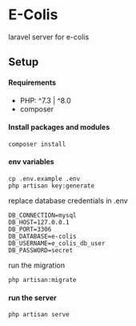 # E-Colis

laravel server for e-colis  

## Setup
#### Requirements
 - PHP: ^7.3 | ^8.0
 - composer
 
#### Install packages and modules
```
composer install
```

#### env variables
```
cp .env.example .env
php artisan key:generate
```
replace database credentials in .env
```
DB_CONNECTION=mysql
DB_HOST=127.0.0.1
DB_PORT=3306
DB_DATABASE=e-colis
DB_USERNAME=e_colis_db_user
DB_PASSWORD=secret
```
run the migration
```
php artisan:migrate
```

#### run the server
```
php artisan serve
```
